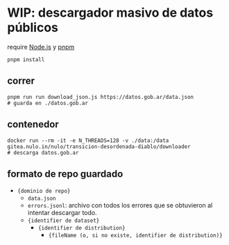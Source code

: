 # WIP: descargador masivo de datos públicos

require [Node.js](https://nodejs.org) y [pnpm](https://pnpm.io/)

```
pnpm install
```

## correr

```
pnpm run run download_json.js https://datos.gob.ar/data.json
# guarda en ./datos.gob.ar
```

## contenedor

```
docker run --rm -it -e N_THREADS=128 -v ./data:/data gitea.nulo.in/nulo/transicion-desordenada-diablo/downloader
# descarga datos.gob.ar
```

## formato de repo guardado

- `{dominio de repo}`
  - `data.json`
  - `errors.jsonl`: archivo con todos los errores que se obtuvieron al intentar descargar todo.
  - `{identifier de dataset}`
    - `{identifier de distribution}`
      - `{fileName (o, si no existe, identifier de distribution)}`
